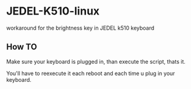 # JEDEL-K510-linux
workaround for the brightness key in JEDEL k510 keyboard

## How TO
Make sure your keyboard is plugged in, than execute the script, thats it.

You'll have to reexecute it each reboot and each time u plug in your keyboard.

